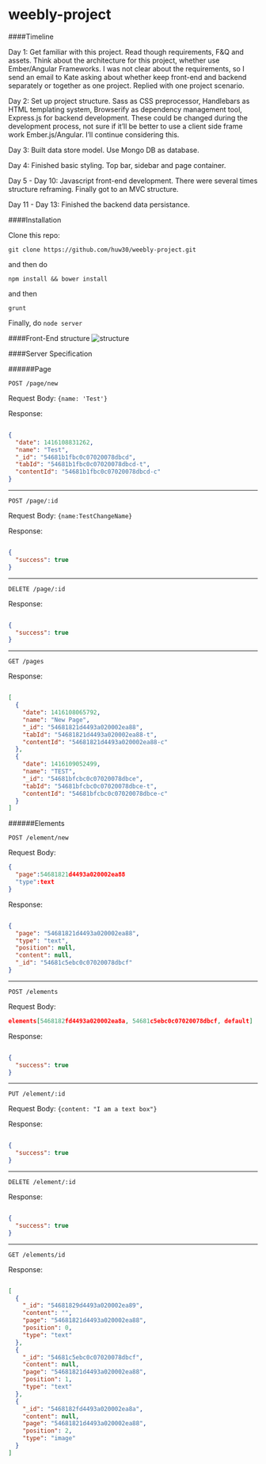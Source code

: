 weebly-project
==============

####Timeline

Day 1: Get familiar with this project. Read though requirements, F&Q and assets. Think about the architecture for this project, whether use Ember/Angular Frameworks. I was not clear about the requirements, so I send an email to Kate asking about whether keep front-end and backend separately or together as one project. Replied with one project scenario.


Day 2: Set up project structure. Sass as CSS preprocessor, Handlebars as HTML templating system, Browserify as dependency management tool, Express.js for backend development. These could be changed during the development process, not sure if it’ll be better to use a client side frame work Ember.js/Angular. I’ll continue considering this. 

Day 3: Built data store model. Use Mongo DB as database. 

Day 4: Finished basic styling. Top bar, sidebar and page container.

Day 5 - Day 10: Javascript front-end development. There were several times structure reframing. Finally got to an MVC structure.

Day 11 - Day 13: Finished the backend data persistance. 

####Installation

Clone this repo:

`git clone https://github.com/huw30/weebly-project.git`

and then do

`npm install && bower install`

and then

`grunt`

Finally, do `node server`

####Front-End structure
![structure](https://github.com/huw30/weebly-project/blob/master/public/images/structure.png "Logo Title Text 1")

####Server Specification

######Page

`POST /page/new`

Request Body: 
`{name: 'Test'}`  

Response: 

```JSON

{
  "date": 1416108831262,
  "name": "Test",
  "_id": "54681b1fbc0c07020078dbcd",
  "tabId": "54681b1fbc0c07020078dbcd-t",
  "contentId": "54681b1fbc0c07020078dbcd-c"
}

```
----------------------------------------------

`POST /page/:id `

Request Body: 
`{name:TestChangeName}`  

Response: 

```JSON

{
  "success": true
}
```
----------------------------------------------

`DELETE /page/:id `

Response: 

```JSON

{
  "success": true
}
```

----------------------------------------------

`GET /pages `

Response: 

```JSON

[
  {
    "date": 1416108065792,
    "name": "New Page",
    "_id": "54681821d4493a020002ea88",
    "tabId": "54681821d4493a020002ea88-t",
    "contentId": "54681821d4493a020002ea88-c"
  },
  {
    "date": 1416109052499,
    "name": "TEST",
    "_id": "54681bfcbc0c07020078dbce",
    "tabId": "54681bfcbc0c07020078dbce-t",
    "contentId": "54681bfcbc0c07020078dbce-c"
  }
]

```

######Elements

`POST /element/new`

Request Body: 
```JSON
{
  "page":54681821d4493a020002ea88
  "type":text
}
```

Response: 

```JSON

{
  "page": "54681821d4493a020002ea88",
  "type": "text",
  "position": null,
  "content": null,
  "_id": "54681c5ebc0c07020078dbcf"
}

```
----------------------------------------------

`POST /elements `

Request Body: 
```JSON
elements[5468182fd4493a020002ea8a, 54681c5ebc0c07020078dbcf, default]

```

Response: 

```JSON

{
  "success": true
}
```
----------------------------------------------

`PUT /element/:id `

Request Body: 
`{content: "I am a text box"}`  

Response: 

```JSON

{
  "success": true
}
```
----------------------------------------------

`DELETE /element/:id `

Response: 

```JSON

{
  "success": true
}
```

----------------------------------------------

`GET /elements/id `

Response: 

```JSON

[
  {
    "_id": "54681829d4493a020002ea89",
    "content": "",
    "page": "54681821d4493a020002ea88",
    "position": 0,
    "type": "text"
  },
  {
    "_id": "54681c5ebc0c07020078dbcf",
    "content": null,
    "page": "54681821d4493a020002ea88",
    "position": 1,
    "type": "text"
  },
  {
    "_id": "5468182fd4493a020002ea8a",
    "content": null,
    "page": "54681821d4493a020002ea88",
    "position": 2,
    "type": "image"
  }
]

```
